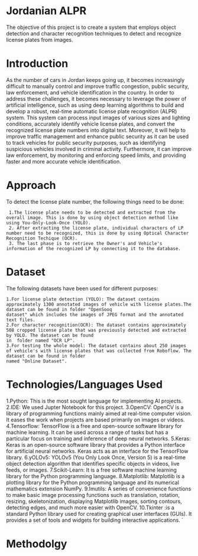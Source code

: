 # Jordanian ALPR
The objective of this project is to create a system that employs object detection and character recognition techniques to detect and recognize license plates from images.

# Introduction
As the number of cars in Jordan keeps going up, it becomes increasingly difficult to manually control and improve traffic congestion, public security, law enforcement, and vehicle identification in the country. In order to address these challenges, it becomes necessary to leverage the power of artificial intelligence, such as using deep learning algorithms to build and develop a robust, real-time automatic license plate recognition (ALPR) system. This system can process input images of various sizes and lighting conditions, accurately identify vehicle license plates, and convert the recognized license plate numbers into digital text. Moreover, it will help to improve traffic management and enhance public security as it can be used to track vehicles for public security purposes, such as identifying suspicious vehicles involved in criminal activity. Furthermore, it can improve law enforcement, by monitoring and enforcing speed limits, and providing faster and more accurate vehicle identification.

# Approach
To detect the license plate number, the following things need to be done:

     1.The license plate needs to be detected and extracted from the overall image. This is done by using object detection method like using You-Only-Look-Once (YOLO).
     2. After extracting the license plate, individual characters of LP number need to be recognized, this is done by using Optical Character Recognition Techique (OCR).
     3. The last phase is to retrieve the Owner's and Vehicle's information of the recognized LP by connecting it to the database.
# Dataset
The following datasets have been used for different purposes:

    1.For license plate detection (YOLO): The dataset contains approximately 1300 annotated images of vehicle with license plates.The dataset can be found in folder "OpenSooq
    dataset" which includes the images of JPEG format and the annotated text files.
    2.For character recognition(OCR): The dataset contains approximately 508 cropped license plate that was previously detected and extracted by YOLO. The dataset can be found 
    in  folder named "OCR LP".
    3.For testing the whole model: The dataset contains about 250 images of vehicle's with license plates that was collected from Roboflow. The dataset can be found in folder
    named "Online Dataset".
    
    
# Technologies/Languages Used
   1.Python: This is the most sought language for implementing AI projects.
   2.IDE: We used Jupter Notebook for this project.
   3.OpenCV: OpenCV is a library of programming functions mainly aimed at real-time computer vision. It eases the work when projects are based primarily on images or videos.
   4.Tensorflow: TensorFlow is a free and open-source software library for machine learning. It can be used across a range of tasks but has a particular focus on training and
   inference of deep neural networks.
   5.Keras: Keras is an open-source software library that provides a Python interface for artificial neural networks. Keras acts as an interface for the TensorFlow library.
   6.yOLOv5: YOLOv5 (You Only Look Once, Version 5) is a real-time object detection algorithm that identifies specific objects in videos, live feeds, or images.
   7.Scikit-Learn: It is a free software machine learning library for the Python programming language.
   8.Matplotlib: Matplotlib is a plotting library for the Python programming language and its numerical mathematics extension NumPy.
   9.Imutils: A series of convenience functions to make basic image processing functions such as translation, rotation, resizing, skeletonization, displaying Matplotlib images,
   sorting contours, detecting edges, and much more easier with OpenCV.
   10.Tkinter :is a standard Python library used for creating graphical user interfaces (GUIs). It provides a set of tools and widgets for building interactive applications. 
`

# Methodolgy


